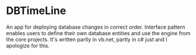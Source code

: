 # DBTimeLine
An app for deploying database changes in correct order.
Interface pattern enables users to define their own database entities and use the engine from the core projects.
It's written partly in vb.net, partly in c# just and I apologize for this.
